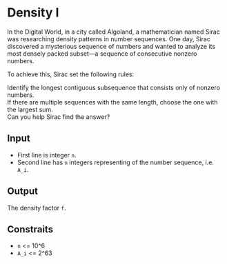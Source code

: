# Density I
In the Digital World, in a city called Algoland, a mathematician named Sirac was researching density patterns in number sequences. One day, Sirac discovered a mysterious sequence of numbers and wanted to analyze its most densely packed subset—a sequence of consecutive nonzero numbers.  
  
To achieve this, Sirac set the following rules:  
  
Identify the longest contiguous subsequence that consists only of nonzero numbers.  
If there are multiple sequences with the same length, choose the one with the largest sum.  
Can you help Sirac find the answer?  

## Input
+ First line is integer `n`.
+ Second line has `n` integers representing of the number sequence, i.e. `A_i`.

## Output
The density factor `f`.

## Constraits
+ `n` <= 10^6
+ `A_i` <= 2^63
